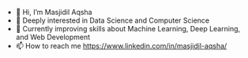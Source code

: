 - 👋 Hi, I’m Masjidil Aqsha
- 👀 Deeply interested in Data Science and Computer Science
- 🌱 Currently improving skills about Machine Learning, Deep Learning, and Web Development
- 📫 How to reach me https://www.linkedin.com/in/masjidil-aqsha/

<!---
masjidilaqsha/masjidilaqsha is a ✨ special ✨ repository because its `README.md` (this file) appears on your GitHub profile.
You can click the Preview link to take a look at your changes.
--->
